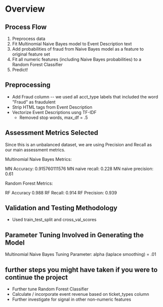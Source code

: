# Overview

## Process Flow

1. Preprocess data
2. Fit Multinomial Naive Bayes model to Event Description text
3. Add probabilities of fraud from Naive Bayes model as a feature to original feature set
4. Fit all numeric features (including Naive Bayes probabilities) to a Random Forest Classifier
5. Predict!

## Preprocessing

- Add Fraud column -- we used all acct_type labels that included the word "Fraud" as fraudulent
- Strip HTML tags from Event Description
- Vectorize Event Descriptions usng TF-IDF
    - Removed stop words, max_df = .5
   

## Assessment Metrics Selected

Since this is an unbalanced dataset, we are using Precision and Recall as our main assessment metrics.

Multinomial Naive Bayes Metrics:

MN Accuracy: 0.915760111576
MN naive recall: 0.228
MN naive precision: 0.61

Random Forest Metrics:

RF Accuracy 0.988
RF Recall: 0.914
RF Precision: 0.939

## Validation and Testing Methodology

- Used train_test_split and cross_val_scores

## Parameter Tuning Involved in Generating the Model

Multinomial Naive Bayes Tuning Parameter:
alpha (laplace smoothing) = .01

## further steps you might have taken if you were to continue the project

- Further tune Random Forest Classifier
- Calculate / incorporate event revenue based on ticket_types column
- Further investigate for signal in other non-numeric features

